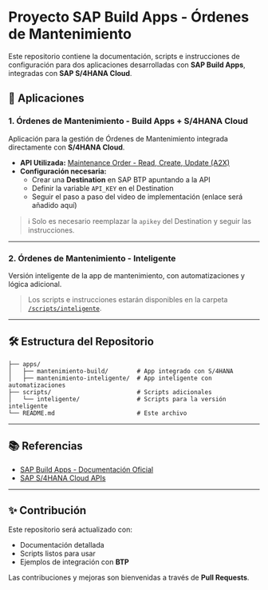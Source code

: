 # Proyecto SAP Build Apps - Órdenes de Mantenimiento

Este repositorio contiene la documentación, scripts e instrucciones de configuración para dos aplicaciones desarrolladas con **SAP Build Apps**, integradas con **SAP S/4HANA Cloud**.

## 📱 Aplicaciones

### 1. Órdenes de Mantenimiento - Build Apps + S/4HANA Cloud
Aplicación para la gestión de Órdenes de Mantenimiento integrada directamente con **S/4HANA Cloud**.

- **API Utilizada:** [Maintenance Order - Read, Create, Update (A2X)](https://api.sap.com/api/CE_API_MAINTENANCEORDER_0002/overview)  
- **Configuración necesaria:**
  - Crear una **Destination** en SAP BTP apuntando a la API
  - Definir la variable `API_KEY` en el Destination
  - Seguir el paso a paso del video de implementación (enlace será añadido aquí)

> ℹ️ Solo es necesario reemplazar la `apikey` del Destination y seguir las instrucciones.

---

### 2. Órdenes de Mantenimiento - Inteligente
Versión inteligente de la app de mantenimiento, con automatizaciones y lógica adicional.  
> Los scripts e instrucciones estarán disponibles en la carpeta [`/scripts/inteligente`](./scripts/inteligente).

---

## 🛠 Estructura del Repositorio
```
├── apps/
│   ├── mantenimiento-build/        # App integrado con S/4HANA
│   ├── mantenimiento-inteligente/  # App inteligente con automatizaciones
├── scripts/                        # Scripts adicionales
│   └── inteligente/                # Scripts para la versión inteligente
└── README.md                       # Este archivo
```

---


## 📚 Referencias
- [SAP Build Apps - Documentación Oficial](https://help.sap.com/docs/build-apps)
- [SAP S/4HANA Cloud APIs](https://api.sap.com)

---

## ✨ Contribución
Este repositorio será actualizado con:
- Documentación detallada
- Scripts listos para usar
- Ejemplos de integración con **BTP**

Las contribuciones y mejoras son bienvenidas a través de **Pull Requests**.
